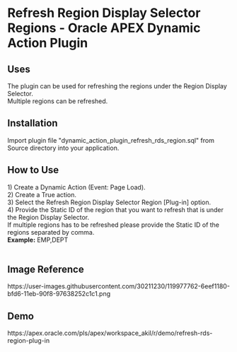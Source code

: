 <h1> Refresh Region Display Selector Regions - Oracle APEX Dynamic Action Plugin</h1>

<h2>Uses</h2>
The plugin can be used for refreshing the regions under the Region Display Selector.<br>
Multiple regions can be refreshed.
  
<h2>Installation</h2>
Import plugin file "dynamic_action_plugin_refresh_rds_region.sql" from Source directory into your application.

<h2>How to Use</h2>
1) Create a Dynamic Action (Event: Page Load).<br>
2) Create a True action.<br>
3) Select the Refresh Region Display Selector Region [Plug-in] option.<br>
4) Provide the Static ID of the region that you want to refresh that is under the Region Display Selector.<br>
   If multiple regions has to be refreshed please provide the Static ID of the regions separated by comma.<br>
   <b>Example:</b> EMP,DEPT<br><br>
   
<h2>Image Reference</h2>
https://user-images.githubusercontent.com/30211230/119977762-6eef1180-bfd6-11eb-90f8-97638252c1c1.png
   
   
<h2>Demo</h2>
https://apex.oracle.com/pls/apex/workspace_akil/r/demo/refresh-rds-region-plug-in
